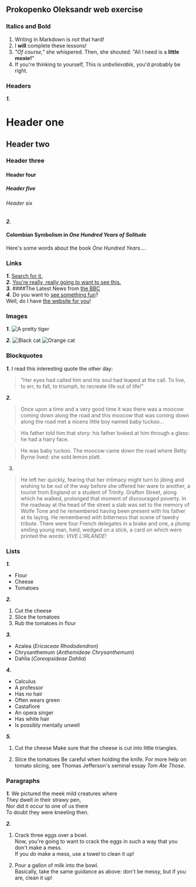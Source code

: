 ## Prokopenko Oleksandr web exercise

### Italics and Bold

1. Writing in Markdown is _not_ that hard!
2. I **will** complete these lessons!
3. _"Of course,"_ she whispered. Then, she shouted: "All I need is a **little moxie!**"
4. If you're thinking to yourself, This is _unbelievable_, you'd probably be right.

### Headers

**_1._**
 # Header one
 ## Header two  
 ### Header three  
 #### Header four  
 ##### Header five  
 ###### Header six
 
**_2._**
#### Colombian Symbolism in _One Hundred Years of Solitude_
Here's some words about the book _One Hundred Years..._.

### Links

**_1._** [Search for it.](www.google.com)  
**_2._** [You're really, really going to want to see this.](www.dailykitten.com)  
**_3._** ####The Latest News from [the BBC](www.bbc.com/news)  
**_4._** Do you want to [see something fun][fun place]?  
Well, do I have [the website for you][another fun place]!

[fun place]: www.zombo.com
[another fun place]: www.stumbleupon.com

### Images

**_1._**
![A pretty tiger](https://upload.wikimedia.org/wikipedia/commons/5/56/Tiger.50.jpg)

**_2._**
![Black cat][Black] ![Orange cat][Orange]

[Black]: https://upload.wikimedia.org/wikipedia/commons/a/a3/81_INF_DIV_SSI.jpg
[Orange]: http://icons.iconarchive.com/icons/google/noto-emoji-animals-nature/256/22221-cat-icon.png


### Blockquotes

**_1._**
 I read this interesting quote the other day:
 > "Her eyes had called him and his soul had leaped at the call. To live, to err, to fall, to triumph, to recreate life out of life!"

**_2._**
 >Once upon a time and a very good time it was there was a moocow coming down along the road and this moocow that was coming down along the road met a nicens little boy named baby tuckoo...

 >His father told him that story: his father looked at him through a glass: he had a hairy face.

 >He was baby tuckoo. The moocow came down the road where Betty Byrne lived: she sold lemon platt.

3.
 >He left her quickly, fearing that her intimacy might turn to jibing and wishing to be out of the way before she offered her ware to another, a tourist from England or a student of Trinity. Grafton Street, along which he walked, prolonged that moment of discouraged poverty. In the roadway at the head of the street a slab was set to the memory of Wolfe Tone and he remembered having been present with his father at its laying. He remembered with bitterness that scene of tawdry tribute. There were four French delegates in a brake and one, a plump smiling young man, held, wedged on a stick, a card on which were printed the words: _VIVE L'IRLANDE_!

### Lists

**_1._**
  * Flour
  * Cheese
  * Tomatoes

**_2._**
 1. Cut the cheese
 2. Slice the tomatoes
 3. Rub the tomatoes in flour
  
**_3._**
  * Azalea (_Ericaceae Rhododendron_)
  * Chrysanthemum (_Anthemideae Chrysanthemum_)
  * Dahlia (_Coreopsideae Dahlia_)

**_4._**
* Calculus
 * A professor
 * Has no hair
 * Often wears green
* Castafiore
 * An opera singer
 * Has white hair
 * Is possibly mentally unwell

**_5._**
1. Cut the cheese
 Make sure that the cheese is cut into little triangles.

2. Slice the tomatoes
 Be careful when holding the knife.
 For more help on tomato slicing, see Thomas Jefferson's seminal essay _Tom Ate Those_.

### Paragraphs

**_1._**
 We pictured the meek mild creatures where  
 They dwelt in their strawy pen,  
 Nor did it occur to one of us there  
 To doubt they were kneeling then.  

**_2._**
 1. Crack three eggs over a bowl.  
 Now, you're going to want to crack the eggs in such a way that you don't make a mess.  
 If you _do_ make a mess, use a towel to clean it up!

 2. Pour a gallon of milk into the bowl.  
 Basically, take the same guidance as above: don't be messy, but if you are, clean it up!
